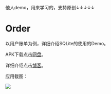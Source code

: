他人demo，用来学习的，支持原创↓↓↓↓↓

# Order
以用户账单为例，详细介绍SQLite的使用的Demo。

APK下载点击[网盘](http://pan.baidu.com/s/1i39XeKX)。

详细介绍点击[博客](http://www.jianshu.com/p/5c33be6ce89d)。

应用截图：

![](http://upload-images.jianshu.io/upload_images/115957-19c17569b1243edc.png)
